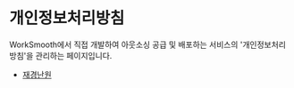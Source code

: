 # 개인정보처리방침

WorkSmooth에서 직접 개발하여 아웃소싱 공급 및 배포하는 서비스의 '개인정보처리방침'을 관리하는 페이지입니다.

- [재경난원](https://worksmooth.github.io/privacy-policy/JKNAN)
